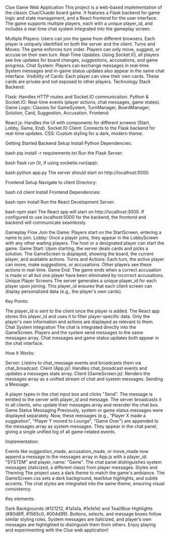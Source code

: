 Clue Game Web Application
This project is a web-based implementation of the classic Clue/Cluedo board game. It features a Flask backend for game logic and state management, and a React frontend for the user interface. The game supports multiple players, each with a unique player_id, and includes a real-time chat system integrated into the gameplay screen.

Multiple Players: Users can join the game from different browsers. Each player is uniquely identified on both the server and the client.
Turns and Moves: The game enforces turn order. Players can only move, suggest, or accuse on their own turn.
Real-Time Updates: Using Socket.IO, all players see live updates for board changes, suggestions, accusations, and game progress.
Chat System: Players can exchange messages in real-time. System messages and in-game status updates also appear in the same chat interface.
Visibility of Cards: Each player can view their own cards. These cards are private and not exposed to other players.
Technology Stack
Backend:

Flask: Handles HTTP routes and Socket.IO communication.
Python & Socket.IO: Real-time events (player actions, chat messages, game states).
Game Logic: Classes for GameSystem, TurnManager, BoardManager, Solution, Card, Suggestion, Accusation.
Frontend:

React.js: Handles the UI with components for different screens (Start, Lobby, Game, End).
Socket.IO Client: Connects to the Flask backend for real-time updates.
CSS: Custom styling for a dark, modern theme.

Getting Started
Backend Setup
Install Python Dependencies:

bash
pip install -r requirements.txt
Run the Flask Server:

bash
flask run
Or, if using socketio.run(app):

bash
python app.py
The server should start on http://localhost:5000.

Frontend Setup
Navigate to client Directory:

bash
cd client
Install Frontend Dependencies:

bash
npm install
Run the React Development Server:

bash
npm start
The React app will start on http://localhost:3000. If configured to use localhost:5000 for the backend, the frontend and backend will communicate seamlessly.

Gameplay Flow
Join the Game: Players start on the StartScreen, entering a name to join.
Lobby: Once a player joins, they appear in the LobbyScreen with any other waiting players. The host or a designated player can start the game.
Game Start: Upon starting, the server deals cards and picks a solution. The GameScreen is displayed, showing the board, the current player, and available actions.
Turns and Actions: Each turn, the active player can move, make suggestions, or accusations. Other players see these actions in real-time.
Game End: The game ends when a correct accusation is made or all but one player have been eliminated by incorrect accusations.
Unique Player Screens
The server generates a unique player_id for each player upon joining. This player_id ensures that each client screen can display personalized data (e.g., the player's own cards).

Key Points:

The player_id is sent to the client once the player is added.
The React app stores this player_id and uses it to filter player-specific data.
Only the player's own information and actions are displayed as relevant to them.
Chat System Integration
The chat is integrated directly into the GameScreen. Players and the system send messages to the same messages array. Chat messages and game status updates both appear in the chat interface.

How It Works:

Server: Listens to chat_message events and broadcasts them via chat_broadcast.
Client (App.js): Handles chat_broadcast events and updates a messages state array.
Client (GameScreen.js): Renders the messages array as a unified stream of chat and system messages.
Sending a Message:

A player types in the chat input box and clicks "Send".
The message is emitted to the server with player_id and message.
The server broadcasts it to all clients, who update their messages array and rerender the chat box.
Game Status Messaging
Previously, system or game status messages were displayed separately. Now, these messages (e.g., "Player X made a suggestion", "Player Y moved to Lounge", "Game Over") are appended to the messages array as system messages. They appear in the chat panel, giving a single unified log of all game-related events.

Implementation:

Events like suggestion_made, accusation_made, or move_made now append a message to the messages array in App.js with a player_id: "SYSTEM" and player_name: "Game".
The chat panel distinguishes system messages (italicized, a different class) from player messages.
Styles and Theming
The project uses a dark theme to match the game's ambiance. The GameScreen.css sets a dark background, teal/blue highlights, and subtle accents. The chat styles are integrated into the same theme, ensuring visual consistency.

Key elements:

Dark Backgrounds (#121212, #1a1a1a, #1e1e1e) and Teal/Blue Highlights (#80d8ff, #1565c0, #004d99).
Buttons, selects, and message boxes follow similar styling rules.
System messages are italicized, and player’s own messages are highlighted to distinguish them from others.
Enjoy playing and experimenting with the Clue web application!
